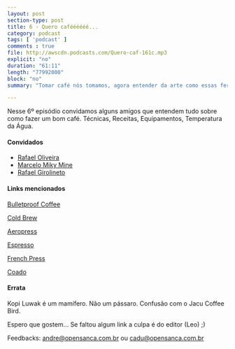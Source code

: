 ```yaml
---
layout: post
section-type: post
title: 6 - Quero caféééééé...
category: podcast
tags: [ 'podcast' ]
comments : true
file: http://awscdn.podcasts.com/Quero-caf-161c.mp3
explicit: "no"
duration: "61:11"
length: "77992000"
block: "no"
summary: "Tomar café nós tomamos, agora entender da arte como essas feras é dificil."

---
```


Nesse 6º episódio convidamos alguns amigos que entendem tudo sobre como fazer um bom café. Técnicas, Receitas, Equipamentos, Temperatura da Água.

<h4>Convidados</h4>

+ <a href="https://www.linkedin.com/in/rafael-oliveira-29275915/">Rafael Oliveira</a>
+ <a href="https://www.linkedin.com/in/marcelomiky/">Marcelo Miky Mine</a>
+ <a href="https://www.linkedin.com/in/girolineto/">Rafael Girolineto</a>

<h4>Links mencionados </h4>

<a href="https://www.graogourmet.com/blog/bulletproof-coffee-o-cafe-prova-de-balas/">Bulletproof Coffee</a>

<a href="http://www.gazetadopovo.com.br/bomgourmet/aprenda-a-fazer-cold-brew/">Cold Brew</a>

<a href="http://issoecafe.com/aeropress-2/">Aeropress</a>

<a href="http://issoecafe.com/espresso/">Espresso</a>

<a href="http://issoecafe.com/french-press/">French Press</a>

<a href="http://issoecafe.com/coado/">Coado</a>

<h4>Errata</h4>

Kopi Luwak é um mamífero. Não um pássaro. Confusão com o Jacu Coffee Bird.

Espero que gostem... Se faltou algum link a culpa é do editor (Leo) ;)

Feedbacks: andre@opensanca.com.br ou cadu@opensanca.com.br
